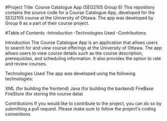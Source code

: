 #Project Title: Course Catalogue App (SEG2105 Group 6)
This repository contains the source code for a Course Catalogue App, developed for the SEG2105 course at the University of Ottawa. The app was developed by Group 6 as a part of their course project.

#Table of Contents
-Introduction
-Technologies Used
-Contributions

Introduction
The Course Catalogue App is an application that allows users to search for and view course offerings at the University of Ottawa. The app allows users to view course details such as the course description, prerequisites, and scheduling information. It also provides the option to rate and review courses.

Technologies Used
The app was developed using the following technologies:

XML (for building the frontend)
Java (for building the backend)
FireBase FireStore (for storing the course data)

Contributions
If you would like to contribute to the project, you can do so by submitting a pull request. Please make sure to follow the project's coding conventions
